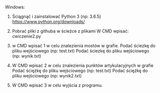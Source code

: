 Windows:

1. Ściągnąć i zainstalować Python 3 (np: 3.6.5)
https://www.python.org/downloads/

2. Pobrać pliki z githuba w ścieżce z plikami W CMD wpisać: cwiczenie2.py

3. w CMD wpisać 1 w celu znalezienia mostów w grafie. 
Podać ściezkę do pliku wejściowego (np: test.txt)
Podać ściezkę do pliku wejściowego (np: wynik.txt)

4. W CMD wpisać 2 w celu znalezienia punktów artykulacyjnych w grafie
Podać ściężkę do pliku wejściowego (np: test.txt)
Podać ściężkę do pliku wejściowego (np: wynik2.txt)

5. W CMD wpisać 3 w celu wyjścia z programu.
